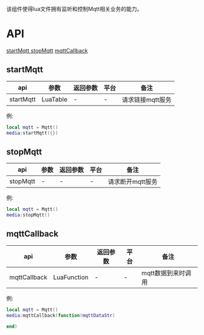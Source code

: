 该组件使得lua文件拥有监听和控制Mqtt相关业务的能力。
# API

[startMqtt ](#startMqtt)
[stopMqtt](#stopMqtt)
[mqttCallback ](#mqttCallback)

## startMqtt
| api  |参数   |返回参数   |平台   |备注|
| ------------ | ------------ | ------------ | ------------ |------------ |
| startMqtt   |   LuaTable|   -|-|  请求链接mqtt服务|

例:
```lua
local mqtt = Mqtt()
media:startMqtt({})
```
## stopMqtt
| api  |参数   |返回参数   |平台   |备注|
| ------------ | ------------ | ------------ | ------------ |------------ |
| stopMqtt   |   -|   -|-|  请求断开mqtt服务|

例:
```lua
local mqtt = Mqtt()
media:stopMqtt()
```

## mqttCallback
| api  |参数   |返回参数   |平台   |备注|
| ------------ | ------------ | ------------ | ------------ |------------ |
| mqttCallback   |   LuaFunction|   -|-|  mqtt数据到来时调用|

例:
```lua
local mqtt = Mqtt()
media:mqttCallback(function(mqttDataStr)

end)
```